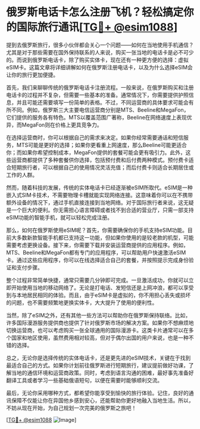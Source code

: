 # 俄罗斯电话卡怎么注册飞机？轻松搞定你的国际旅行通讯[[TG💪+ @esim1088](https://t.me/s/esim1088)]

提到去俄罗斯旅行，很多小伙伴都会关心一个问题——如何在当地使用手机通信？尤其是对于那些需要在国外保持联系的人来说，购买一张当地的电话卡是必不可少的。而说到俄罗斯电话卡，除了购买实体卡，现在还有一种更方便的选择：虚拟eSIM卡。这篇文章将详细讲解如何在俄罗斯注册电话卡，以及为什么选择eSIM会让你的旅行更加便捷。

首先，我们来聊聊传统的俄罗斯电话卡注册流程。一般来说，在俄罗斯购买和注册电话卡的过程并不复杂，但需要一些基本的准备。通常情况下，你需要提供护照信息，并且可能还需要填写一份简单的表格。不过，不同运营商的具体要求可能会有所不同。例如，俄罗斯三大主要电信运营商分别是MTS、Beeline和MegaFon，它们提供的服务各有特色。MTS以覆盖范围广著称，Beeline在网络速度上表现优异，而MegaFon则在价格上更具竞争力。

在选择运营商时，你可以根据自己的需求来决定。如果你经常需要通话和短信服务，MTS可能是更好的选择；如果你更看重上网速度，那么Beeline可能更适合你；而如果你希望控制成本，MegaFon提供的套餐可能会更有吸引力。此外，这些运营商都提供了多种套餐供你选择，包括预付费和后付费两种模式。预付费卡适合短期旅行者，可以根据自己的使用情况灵活充值；而后付费卡则适合长期居住或工作的人群。

然而，随着科技的发展，传统的实体电话卡已经逐渐被eSIM所取代。eSIM是一种嵌入式SIM卡技术，不需要物理卡槽就能实现网络连接。这意味着你可以在不携带额外设备的情况下，通过手机直接连接到当地网络。对于国际旅行者来说，这无疑是一个巨大的便利。你无需担心语言障碍或者找不到合适的营业厅，只需一部支持eSIM功能的智能手机，就可以轻松完成注册。

那么，如何在俄罗斯使用eSIM呢？首先，你需要确保你的手机支持eSIM功能。目前大多数新款智能手机都已支持这一功能，但如果你使用的是较老款的机型，可能需要考虑更换设备。接下来，你需要下载并安装运营商提供的应用程序。例如，MTS、Beeline和MegaFon都有专门的应用程序，可以帮助用户快速激活eSIM卡。通过这些应用程序，你可以在线选择适合自己的套餐，并按照提示完成身份验证和支付步骤。

整个过程非常简单快捷，通常只需要几分钟即可完成。一旦激活成功，你就可以立即开始使用当地的移动网络了。无论是打电话、发短信还是上网冲浪，都可以享受到与本地居民相同的体验。而且，由于eSIM卡是虚拟的，你不用担心丢失或损坏的问题，也不需要频繁地更换实体卡，大大提升了使用的便利性。

当然，除了eSIM之外，还有其他一些方法可以帮助你在俄罗斯保持联络。比如，许多国际漫游服务提供商也提供了针对俄罗斯市场的解决方案。如果你不想麻烦地切换运营商，也可以考虑购买一张全球通用的国际漫游卡。这类卡片通常可以在多个国家和地区使用，虽然费用相对较高，但对于偶尔出国的用户来说，也是一种不错的选择。

总之，无论你是选择传统的实体电话卡，还是更先进的eSIM技术，关键在于找到最适合自己的方式。如果你计划前往俄罗斯进行短期旅行，建议提前做好功课，了解当地的通信环境和运营商政策。同时，考虑到语言沟通的困难，最好事先准备好翻译工具或者学习一些基础俄语短句，以便在需要时能够顺利交流。

最后，无论你采用哪种方式，都希望你能享受到愉快的旅行体验。记住，良好的通讯保障不仅能让你在异国他乡感到安心，还能帮助你更好地融入当地生活。所以，不妨从现在开始，为自己规划一次完美的俄罗斯之旅吧！

[[TG💪+ @esim1088](https://t.me/s/esim1088) ![Image](https://i.postimg.cc/4NQfJmqS/Snipaste-2025-05-13-00-14-12.png)]